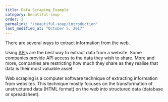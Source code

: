 ```yaml
---
title: Data Scraping Example
category: beautiful-soup
order: 2
permalink: "/beautiful-soup/introduction"
last_modified_at: "October 5, 2017"
---
```


There are several ways to extract information from the web.

Using [API](https://en.wikipedia.org/wiki/Application_programming_interface)s are the best way to extract data from a website. Some companies provide API access to the data they wish to share. More and more, companies are restricting how much they share as they realise that data is their most valuable asset.

Web scraping is a computer software technique of extracting information from websites. This technique mostly focuses on the transformation of unstructured data (HTML format) on the web into structured data (database or spreadsheet).
